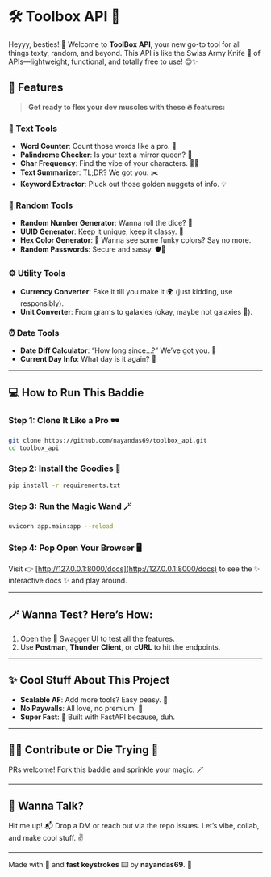 # 🛠️ Toolbox API 🚀

Heyyy, besties! 💖 Welcome to **ToolBox API**, your new go-to tool for all things texty, random, and beyond. This API is like the Swiss Army Knife 🔪 of APIs—lightweight, functional, and totally free to use! 😍✨

## 🌟 Features

> **Get ready to flex your dev muscles with these 🔥 features:**

### **📝 Text Tools**
- **Word Counter**: Count those words like a pro. 🧮
- **Palindrome Checker**: Is your text a mirror queen? 👑
- **Char Frequency**: Find the vibe of your characters. 🔡✨
- **Text Summarizer**: TL;DR? We got you. ✂️
- **Keyword Extractor**: Pluck out those golden nuggets of info. 💡

### **🎲 Random Tools**
- **Random Number Generator**: Wanna roll the dice? 🎲
- **UUID Generator**: Keep it unique, keep it classy. 🔗
- **Hex Color Generator**: 🎨 Wanna see some funky colors? Say no more.
- **Random Passwords**: Secure and sassy. 🛡️💃

### **⚙️ Utility Tools**
- **Currency Converter**: Fake it till you make it 🌍 (just kidding, use responsibly).
- **Unit Converter**: From grams to galaxies (okay, maybe not galaxies 🚀).

### **⏰ Date Tools**
- **Date Diff Calculator**: “How long since…?” We’ve got you. 📅
- **Current Day Info**: What day is it again? 🧐

---

## 💻 How to Run This Baddie

### **Step 1**: Clone It Like a Pro 🕶️
```bash
git clone https://github.com/nayandas69/toolbox_api.git
cd toolbox_api
```

### **Step 2**: Install the Goodies 🍬
```bash
pip install -r requirements.txt
```

### **Step 3**: Run the Magic Wand 🪄
```bash
uvicorn app.main:app --reload
```

### **Step 4**: Pop Open Your Browser 🖥️
Visit 👉 [http://127.0.0.1:8000/docs](http://127.0.0.1:8000/docs) to see the ✨ interactive docs ✨ and play around.

---

## 🪄 Wanna Test? Here’s How:
1. Open the 🔗 [Swagger UI](http://127.0.0.1:8000/docs) to test all the features.
2. Use **Postman**, **Thunder Client**, or **cURL** to hit the endpoints.

---

## ✨ Cool Stuff About This Project

- **Scalable AF**: Add more tools? Easy peasy. 🍋
- **No Paywalls**: All love, no premium. 💜
- **Super Fast**: 🏃 Built with FastAPI because, duh.

---

## 👩‍💻 Contribute or Die Trying 💅
PRs welcome! Fork this baddie and sprinkle your magic. 🪄

---

## 📧 Wanna Talk?
Hit me up! 📬 Drop a DM or reach out via the repo issues. Let’s vibe, collab, and make cool stuff. ✌️

---

Made with 💖 and **fast keystrokes** ⌨️ by **nayandas69**. 🚀
